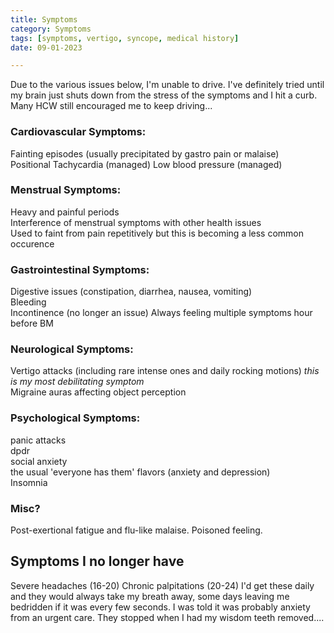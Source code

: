 ```yaml
---
title: Symptoms
category: Symptoms
tags: [symptoms, vertigo, syncope, medical history]
date: 09-01-2023

---
```


Due to the various issues below, I'm unable to drive. I've definitely tried until my brain just shuts down from the stress of the symptoms and I hit a curb. Many HCW still encouraged me to keep driving...



### Cardiovascular Symptoms:

Fainting episodes (usually precipitated by gastro pain or malaise)   
Positional Tachycardia (managed) 
Low blood pressure (managed)


### Menstrual Symptoms:

Heavy and painful periods  
Interference of menstrual symptoms with other health issues  
Used to faint from pain repetitively but this is becoming a less common occurence 


### Gastrointestinal Symptoms:

Digestive issues (constipation, diarrhea, nausea, vomiting)  
Bleeding  
Incontinence (no longer an issue)
Always feeling multiple symptoms hour before BM  

### Neurological Symptoms:

Vertigo attacks (including rare intense ones and daily rocking motions) <i> this is my most debilitating symptom</i>  
Migraine auras affecting object perception  


### Psychological Symptoms:  
panic attacks  
dpdr   
social anxiety  
the usual 'everyone has them' flavors (anxiety and depression)  
Insomnia 


### Misc? 

Post-exertional fatigue and flu-like malaise. Poisoned feeling. 


## Symptoms I no longer have
Severe headaches (16-20)
Chronic palpitations (20-24) I'd get these daily and they would always take my breath away, some days leaving me bedridden if it was every few seconds. I was told it was probably anxiety from an urgent care. They stopped when I had my wisdom teeth removed.... 
